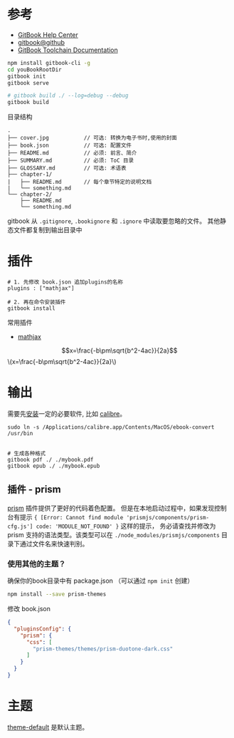 
# 参考

* [GitBook Help Center](https://help.gitbook.com/)
* [gitbook@github](https://github.com/GitbookIO/gitbook)
* [GitBook Toolchain Documentation](http://toolchain.gitbook.com/)


```bash
npm install gitbook-cli -g
cd youBookRootDir
gitbook init
gitbook serve

# gitbook build ./ --log=debug --debug
gitbook build

```

目录结构

```
.
├── cover.jpg           // 可选: 转换为电子书时,使用的封面
├── book.json           // 可选: 配置文件
├── README.md           // 必须: 前言、简介
├── SUMMARY.md          // 必须: ToC 目录
├── GLOSSARY.md         // 可选: 术语表
├── chapter-1/      
|   ├── README.md       // 每个章节特定的说明文档
|   └── something.md
└── chapter-2/
    ├── README.md
    └── something.md
```

gitbook 从 `.gitignore`, `.bookignore` 和 `.ignore` 中读取要忽略的文件。
其他静态文件都复制到输出目录中

# 插件

```
# 1. 先修改 book.json 追加plugins的名称
plugins : ["mathjax"]

# 2. 再在命令安装插件
gitbook install

```

常用插件

* [mathjax](https://plugins.gitbook.com/plugin/mathjax) 

$$x=\frac{-b\pm\sqrt{b^2-4ac}}{2a}$$
\\(x=\frac{-b\pm\sqrt{b^2-4ac}}{2a}\\)




# 输出

需要先[安装](http://toolchain.gitbook.com/ebook.html)一定的必要软件, 比如 [calibre](https://calibre-ebook.com/download)。


```
sudo ln -s /Applications/calibre.app/Contents/MacOS/ebook-convert /usr/bin


# 生成各种格式
gitbook pdf ./ ./mybook.pdf
gitbook epub ./ ./mybook.epub

```

## 插件 - prism
[prism](https://plugins.gitbook.com/plugin/prism) 插件提供了更好的代码着色配置。
但是在本地启动过程中，如果发现控制台有提示 `{ [Error: Cannot find module 'prismjs/components/prism-cfg.js'] code: 'MODULE_NOT_FOUND' }` 这样的提示，
务必请查找并修改为 prism 支持的语法类型。该类型可以在 `./node_modules/prismjs/components` 目录下通过文件名来快速判别。

### 使用其他的主题？

确保你的book目录中有 package.json （可以通过 `npm init` 创建）

```bash
npm install --save prism-themes
```

修改 book.json 

```json
{
  "pluginsConfig": {
    "prism": {
      "css": [
        "prism-themes/themes/prism-duotone-dark.css"
      ]
    }
  }
}
```


# 主题

[theme-default](https://github.com/GitbookIO/theme-default) 是默认主题。